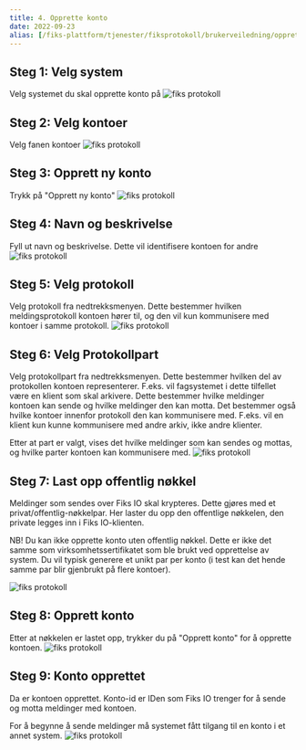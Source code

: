 ```yaml
---
title: 4. Opprette konto
date: 2022-09-23
alias: [/fiks-plattform/tjenester/fiksprotokoll/brukerveiledning/opprette_konto, /tjenester/fiksprotokoll/opprette_konto]
---
```


## Steg 1: Velg system
Velg systemet du skal opprette konto på
![fiks protokoll](/images/protokoll-brukerveiledning/3_velg_system.png "Velg system")
## Steg 2: Velg kontoer
Velg fanen kontoer
![fiks protokoll](/images/protokoll-brukerveiledning/3_velg_kontoer.png "Velg kontoer")
## Steg 3: Opprett ny konto
Trykk på "Opprett ny konto"
![fiks protokoll](/images/protokoll-brukerveiledning/3_opprett_konto.png "Opprett konto")
## Steg 4: Navn og beskrivelse
Fyll ut navn og beskrivelse. Dette vil identifisere kontoen for andre
![fiks protokoll](/images/protokoll-brukerveiledning/3_opprett_del1.png "Navn og beskrivelse")
## Steg 5: Velg protokoll
Velg protokoll fra nedtrekksmenyen. Dette bestemmer hvilken meldingsprotokoll kontoen hører til, og den vil kun kommunisere med kontoer i samme protokoll.
![fiks protokoll](/images/protokoll-brukerveiledning/3_opprett_del2.png "Velg protokoll")
## Steg 6: Velg Protokollpart
Velg protokollpart fra nedtrekksmenyen. Dette bestemmer hvilken del av protokollen kontoen representerer. F.eks. vil fagsystemet i dette tilfellet være en klient som skal arkivere. Dette bestemmer hvilke meldinger kontoen kan sende og hvilke meldinger den kan motta. Det bestemmer også hvilke kontoer innenfor protokoll den kan kommunisere med. F.eks. vil en klient kun kunne kommunisere med andre arkiv, ikke andre klienter.

Etter at part er valgt, vises det hvilke meldinger som kan sendes og mottas, og hvilke parter kontoen kan kommunisere med.
![fiks protokoll](/images/protokoll-brukerveiledning/3_opprett_del3.png "Velg protokollpart")
## Steg 7: Last opp offentlig nøkkel
Meldinger som sendes over Fiks IO skal krypteres. Dette gjøres med et privat/offentlig-nøkkelpar. Her laster du opp den offentlige nøkkelen, den private legges inn i Fiks IO-klienten. 

NB! Du kan ikke opprette konto uten offentlig nøkkel. Dette er ikke det samme som virksomhetssertifikatet som ble brukt ved opprettelse av system. Du vil typisk generere et unikt par per konto (i test kan det hende samme par blir gjenbrukt på flere kontoer).

![fiks protokoll](/images/protokoll-brukerveiledning/3_opprett_del4.png "Last opp nøkkdel")
## Steg 8: Opprett konto
Etter at nøkkelen er lastet opp, trykker du på "Opprett konto" for å opprette kontoen.
![fiks protokoll](/images/protokoll-brukerveiledning/3_opprett_del5.png "Opprett konto")
## Steg 9: Konto opprettet
Da er kontoen opprettet. Konto-id er IDen som Fiks IO trenger for å sende og motta meldinger med kontoen. 

For å begynne å sende meldinger må systemet fått tilgang til en konto i et annet system. 
![fiks protokoll](/images/protokoll-brukerveiledning/3_opprettet_ferdig.png "Konto opprettet")
